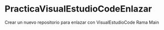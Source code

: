 # PracticaVisualEstudioCodeEnlazar
Crear un nuevo repositorio para enlazar con VisualEstudioCode
Rama Main
